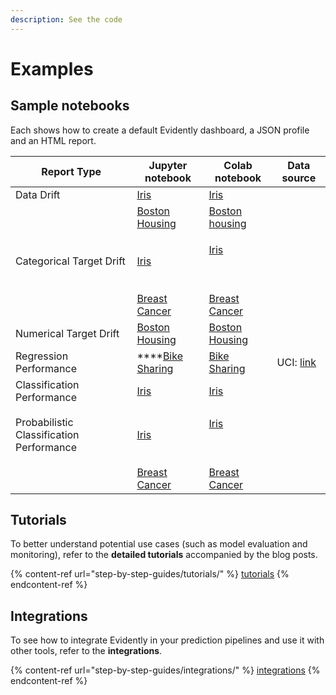 ```yaml
---
description: See the code
---
```


# Examples

## Sample notebooks

Each shows how to create a default Evidently dashboard, a JSON profile and an HTML report.

| Report Type                              | Jupyter notebook                                                                                                                                |  Colab notebook                                                                                                                         | Data source                                                                 |
| ---------------------------------------- | ----------------------------------------------------------------------------------------------------------------------------------------------- | --------------------------------------------------------------------------------------------------------------------------------------- | --------------------------------------------------------------------------- |
| Data Drift                               | [Iris ](https://github.com/evidentlyai/evidently/blob/main/evidently/examples/iris\_data\_drift.ipynb)                                          |  [Iris](https://colab.research.google.com/drive/1TCdDjuiMzvSyjkIJOwYl2dkN8N56c00Z?authuser=1)                                           |                                                                             |
|                                          | [Boston Housing](https://github.com/evidentlyai/evidently/blob/main/evidently/examples/boston\_data\_drift.ipynb)                               | [Boston housing](https://colab.research.google.com/drive/1J8FvINy5nX47L5-iklsGD4C4y1Zi1Wlo?authuser=1)                                  |                                                                             |
| Categorical Target Drift                 | [Iris ](https://github.com/evidentlyai/evidently/blob/main/evidently/examples/iris\_target\_and\_data\_drift.ipynb)                             | <p></p><p><a href="https://colab.research.google.com/drive/18HvFvZeIjOmbAV7KVL103PlWlFuIjdGj?authuser=1">Iris</a></p><p></p><p><br></p> |                                                                             |
|                                          | [Breast Cancer](https://github.com/evidentlyai/evidently/blob/main/evidently/examples/breast\_cancer\_target\_and\_data\_drift.ipynb)           |  [Breast Cancer](https://colab.research.google.com/drive/157kTbk-uZKi4Q6Eea3yaEbLrpR\_h\_Pow?authuser=1)                                |                                                                             |
| Numerical Target Drift                   | [Boston Housing ](https://github.com/evidentlyai/evidently/blob/main/evidently/examples/boston\_target\_and\_data\_drift.ipynb)                 |  [Boston Housing](https://colab.research.google.com/drive/1IDE02r-Xh-T4k5Yw3SpRGlewHOS8ZsmX?authuser=1)                                 |                                                                             |
| Regression Performance                   | ****[Bike Sharing ](https://github.com/evidentlyai/evidently/blob/main/evidently/examples/bike\_sharing\_demand\_regression\_performance.ipynb) | [Bike Sharing](https://colab.research.google.com/drive/1VA1KjBYxMRfccSS5IXAClBGKB9Lw7WtP?authuser=1)                                    | UCI: [link](https://archive.ics.uci.edu/ml/datasets/bike+sharing+dataset)   |
| Classification Performance               | [Iris](https://github.com/evidentlyai/evidently/blob/main/evidently/examples/iris\_classification\_performance.ipynb)                           |  [Iris](https://colab.research.google.com/drive/1SAsaUTUaIzg3FyI\_EbmO9hzuEu1hVl4v?authuser=1)                                          |                                                                             |
| Probabilistic Classification Performance | [Iris](https://github.com/evidentlyai/evidently/blob/main/evidently/examples/iris\_probabilistic\_classification\_performance.ipynb)            | <p></p><p><a href="https://colab.research.google.com/drive/1uFN0ZWNLk3ExylBywq_M8oGkmac0lDrq?authuser=1">Iris</a></p><p><br></p>        |                                                                             |
|                                          | [Breast Cancer](https://github.com/evidentlyai/evidently/blob/main/evidently/examples/breast\_cancer\_prob\_classification\_performance.ipynb)  |  [Breast Cancer](https://colab.research.google.com/drive/1vwEBgGnDVk5BJG2PXT1w41VfZ-\_bq\_Sw?authuser=1)                                |                                                                             |

## Tutorials

To better understand potential use cases (such as model evaluation and monitoring), refer to the **detailed tutorials** accompanied by the blog posts.&#x20;

{% content-ref url="step-by-step-guides/tutorials/" %}
[tutorials](step-by-step-guides/tutorials/)
{% endcontent-ref %}

## Integrations

To see how to integrate Evidently in your prediction pipelines and use it with other tools, refer to the **integrations**.&#x20;

{% content-ref url="step-by-step-guides/integrations/" %}
[integrations](step-by-step-guides/integrations/)
{% endcontent-ref %}



##

